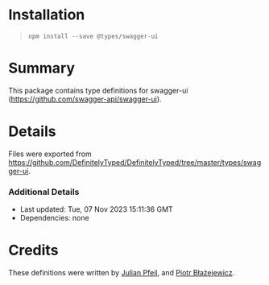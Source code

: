# Installation
> `npm install --save @types/swagger-ui`

# Summary
This package contains type definitions for swagger-ui (https://github.com/swagger-api/swagger-ui).

# Details
Files were exported from https://github.com/DefinitelyTyped/DefinitelyTyped/tree/master/types/swagger-ui.

### Additional Details
 * Last updated: Tue, 07 Nov 2023 15:11:36 GMT
 * Dependencies: none

# Credits
These definitions were written by [Julian Pfeil](https://github.com/juarrow), and [Piotr Błażejewicz](https://github.com/peterblazejewicz).
